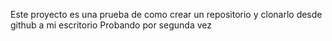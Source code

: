 Este proyecto es una prueba de como crear un repositorio y clonarlo desde github a mi escritorio
Probando por segunda vez